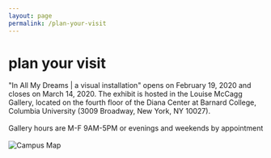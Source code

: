 ```yaml
---
layout: page
permalink: /plan-your-visit
---
```

<div id="column-a"><h1>plan your visit</h1></div>
<div id="column-c"><p>
"In All My Dreams |  a visual installation" opens on February 19, 2020 and closes on March 14, 2020. The exhibit is hosted in the Louise McCagg Gallery, located on the fourth floor of the Diana Center at Barnard College, Columbia University (3009 Broadway, New York, NY 10027). <br> <br>
Gallery hours are M-F 9AM-5PM or evenings and weekends by appointment<br> <br>
 <img src="/hadriana/img/campusmap.png" alt="Campus Map"/>
</p>
</div>
